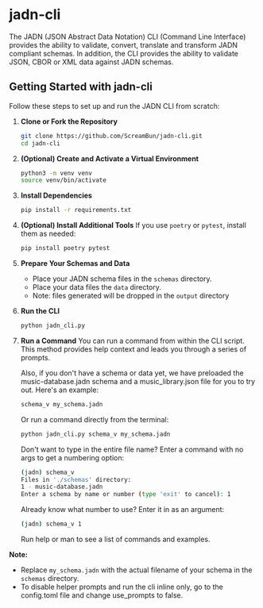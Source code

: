 # jadn-cli

The JADN (JSON Abstract Data Notation) CLI (Command Line Interface) provides the ability to validate, convert, translate and transform JADN compliant schemas.  In addition, the CLI provides the ability to validate JSON, CBOR or XML data against JADN schemas.

## Getting Started with jadn-cli

Follow these steps to set up and run the JADN CLI from scratch:

1. **Clone or Fork the Repository**

   ```sh
   git clone https://github.com/ScreamBun/jadn-cli.git
   cd jadn-cli
   ```

2. **(Optional) Create and Activate a Virtual Environment**

   ```sh
   python3 -m venv venv
   source venv/bin/activate
   ```

3. **Install Dependencies**

   ```sh
   pip install -r requirements.txt
   ```

4. **(Optional) Install Additional Tools**
   If you use `poetry` or `pytest`, install them as needed:

   ```sh
   pip install poetry pytest
   ```

5. **Prepare Your Schemas and Data**
   - Place your JADN schema files in the `schemas` directory.
   - Place your data files the `data` directory.
   - Note: files generated will be dropped in the `output` directory

6. **Run the CLI**

   ```sh
   python jadn_cli.py
   ```

7. **Run a Command**
   You can run a command from within the CLI script.  
   This method provides help context and leads you through a series of prompts.  

   Also, if you don't have a schema or data yet, we have preloaded the music-database.jadn schema and a music_library.json file for you to try out.  Here's an example:

   ```sh
   schema_v my_schema.jadn
   ```

   Or run a command directly from the terminal:

   ```sh
   python jadn_cli.py schema_v my_schema.jadn
   ```

   Don't want to type in the entire file name? Enter a command with no args to get a numbering option:

   ```sh
   (jadn) schema_v
   Files in './schemas' directory:
   1 - music-database.jadn
   Enter a schema by name or number (type 'exit' to cancel): 1
   ```

   Already know what number to use? Enter it in as an argument:

   ```sh
   (jadn) schema_v 1
   ```

   Run help or man to see a list of commands and examples.

**Note:**  

- Replace `my_schema.jadn` with the actual filename of your schema in the `schemas` directory.
- To disable helper prompts and run the cli inline only, go to the config.toml file and change use_prompts to false.
